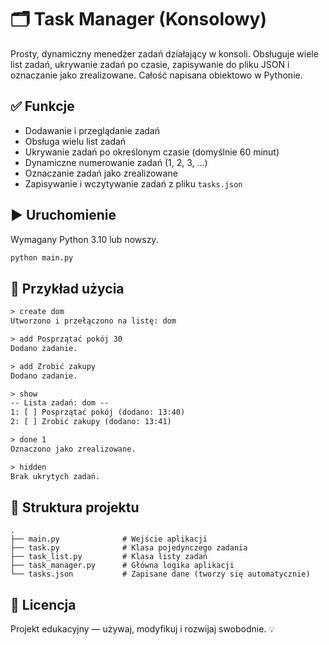 # 🗂️ Task Manager (Konsolowy)

Prosty, dynamiczny menedżer zadań działający w konsoli. Obsługuje wiele list zadań, ukrywanie zadań po czasie, zapisywanie do pliku JSON i oznaczanie jako zrealizowane. Całość napisana obiektowo w Pythonie.

## ✅ Funkcje

- Dodawanie i przeglądanie zadań
- Obsługa wielu list zadań
- Ukrywanie zadań po określonym czasie (domyślnie 60 minut)
- Dynamiczne numerowanie zadań (1, 2, 3, ...)
- Oznaczanie zadań jako zrealizowane
- Zapisywanie i wczytywanie zadań z pliku `tasks.json`

## ▶️ Uruchomienie

Wymagany Python 3.10 lub nowszy.

```bash
python main.py
```

## 🧪 Przykład użycia

```txt
> create dom
Utworzono i przełączono na listę: dom

> add Posprzątać pokój 30
Dodano zadanie.

> add Zrobić zakupy
Dodano zadanie.

> show
-- Lista zadań: dom --
1: [ ] Posprzątać pokój (dodano: 13:40)
2: [ ] Zrobić zakupy (dodano: 13:41)

> done 1
Oznaczono jako zrealizowane.

> hidden
Brak ukrytych zadań.
```

## 📂 Struktura projektu

```
.
├── main.py              # Wejście aplikacji
├── task.py              # Klasa pojedynczego zadania
├── task_list.py         # Klasa listy zadań
├── task_manager.py      # Główna logika aplikacji
└── tasks.json           # Zapisane dane (tworzy się automatycznie)
```

## 📄 Licencja

Projekt edukacyjny — używaj, modyfikuj i rozwijaj swobodnie. 💡